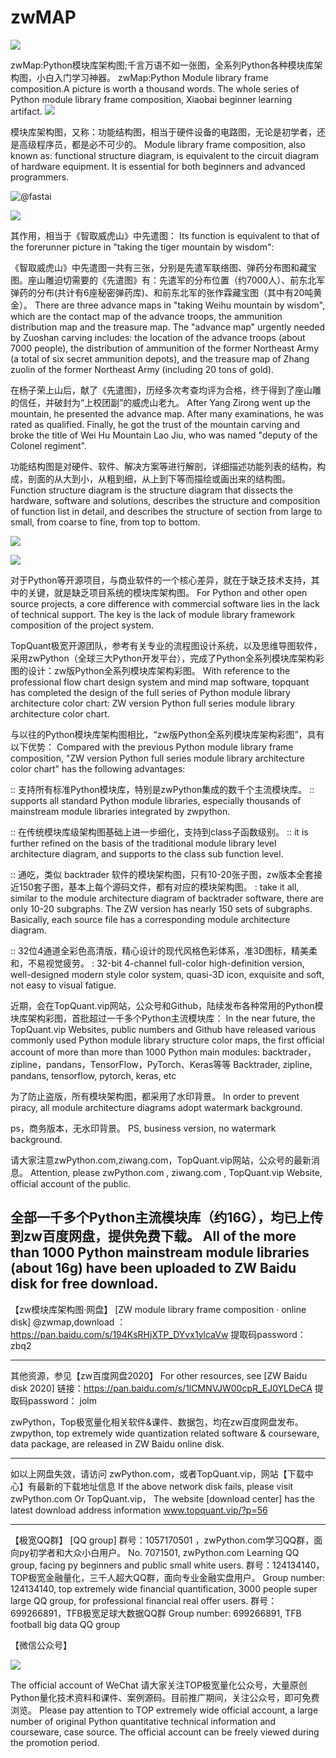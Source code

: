 # zwMAP
![](pp01.png)

zwMap:Python模块库架构图;千言万语不如一张图，全系列Python各种模块库架构图，小白入门学习神器。 zwMap:Python Module library frame composition.A picture is worth a thousand words. The whole series of Python module library frame composition, Xiaobai beginner learning artifact.
![](pp03.png)



模块库架构图，又称：功能结构图，相当于硬件设备的电路图，无论是初学者，还是高级程序员，都是必不可少的。
Module library frame composition, also known as: functional structure diagram, is equivalent to the circuit diagram of hardware equipment. It is essential for both beginners and advanced programmers.

![@fastai](fastai_datasets.png)

![](fastai2_data_block.png)

其作用，相当于《智取威虎山》中先遣图：
Its function is equivalent to that of the forerunner picture in "taking the tiger mountain by wisdom":

《智取威虎山》中先遣图一共有三张，分别是先遣军联络图、弹药分布图和藏宝图。座山雕迫切需要的《先遣图》有：先遣军的分布位置（约7000人）、前东北军弹药的分布(共计有6座秘密弹药库)、和前东北军的张作霖藏宝图（其中有20吨黄金）。
There are three advance maps in "taking Weihu mountain by wisdom", which are the contact map of the advance troops, the ammunition distribution map and the treasure map. The "advance map" urgently needed by Zuoshan carving includes: the location of the advance troops (about 7000 people), the distribution of ammunition of the former Northeast Army (a total of six secret ammunition depots), and the treasure map of Zhang zuolin of the former Northeast Army (including 20 tons of gold).

在杨子荣上山后，献了《先遣图》，历经多次考查均评为合格，终于得到了座山雕的信任，并破封为“上校团副”的威虎山老九。
After Yang Zirong went up the mountain, he presented the advance map. After many examinations, he was rated as qualified. Finally, he got the trust of the mountain carving and broke the title of Wei Hu Mountain Lao Jiu, who was named "deputy of the Colonel regiment".

功能结构图是对硬件、软件、解决方案等进行解剖，详细描述功能列表的结构，构成，剖面的从大到小，从粗到细，从上到下等而描绘或画出来的结构图。
Function structure diagram is the structure diagram that dissects the hardware, software and solutions, describes the structure and composition of function list in detail, and describes the structure of section from large to small, from coarse to fine, from top to bottom.


![](pandas_zw.png)

![](torch16_hub.png)


对于Python等开源项目，与商业软件的一个核心差异，就在于缺乏技术支持，其中的关键，就是缺乏项目系统的模块库架构图。
For Python and other open source projects, a core difference with commercial software lies in the lack of technical support. The key is the lack of module library framework composition of the project system.

TopQuant极宽开源团队，参考有关专业的流程图设计系统，以及思维导图软件，采用zwPython（全球三大Python开发平台），完成了Python全系列模块库架构彩图的设计：zw版Python全系列模块库架构彩图。
With reference to the professional flow chart design system and mind map software, topquant has completed the design of the full series of Python module library architecture color chart: ZW version Python full series module library architecture color chart.

与以往的Python模块库架构图相比，“zw版Python全系列模块库架构彩图”，具有以下优势：
Compared with the previous Python module library frame composition, "ZW version Python full series module library architecture color chart" has the following advantages:

:: 支持所有标准Python模块库，特别是zwPython集成的数千个主流模块库。
:: supports all standard Python module libraries, especially thousands of mainstream module libraries integrated by zwpython.

:: 在传统模块库级架构图基础上进一步细化，支持到class子函数级别。
:: it is further refined on the basis of the traditional module library level architecture diagram, and supports to the class sub function level.

:: 通吃，类似 backtrader 软件的模块架构图，只有10-20张子图，zw版本全套接近150套子图，基本上每个源码文件，都有对应的模块架构图。
: take it all, similar to the module architecture diagram of backtrader software, there are only 10-20 subgraphs. The ZW version has nearly 150 sets of subgraphs. Basically, each source file has a corresponding module architecture diagram.

:: 32位4通道全彩色高清版，精心设计的现代风格色彩体系，准3D图标，精美柔和，不易视觉疲劳。
: 32-bit 4-channel full-color high-definition version, well-designed modern style color system, quasi-3D icon, exquisite and soft, not easy to visual fatigue.

近期，会在TopQuant.vip网站，公众号和Github，陆续发布各种常用的Python模块库架构彩图，首批超过一千多个Python主流模块库：
In the near future, the TopQuant.vip Websites, public numbers and Github have released various commonly used Python module library structure color maps, the first official account of more than more than 1000 Python main modules:
backtrader，zipline，pandans，TensorFlow，PyTorch、Keras等等
Backtrader, zipline, pandans, tensorflow, pytorch, keras, etc

为了防止盗版，所有模块架构图，都采用了水印背景。
In order to prevent piracy, all module architecture diagrams adopt watermark background.

ps，商务版本，无水印背景。
PS, business version, no watermark background.





请大家注意zwPython.com,ziwang.com，TopQuant.vip网站，公众号的最新消息。
Attention, please zwPython.com , ziwang.com , TopQuant.vip Website, official account of the public.

全部一千多个Python主流模块库（约16G），均已上传到zw百度网盘，提供免费下载。 
All of the more than 1000 Python mainstream module libraries (about 16g) have been uploaded to ZW Baidu disk for free download.
--------------
【zw模块库架构图·网盘】
[ZW module library frame composition · online disk]
@zwmap,download ： https://pan.baidu.com/s/194KsRHjXTP_DYvx1ylcaVw  提取码password： zbq2

--------------
其他资源，参见【zw百度网盘2020】 
For other resources, see [ZW Baidu disk 2020]
链接：https://pan.baidu.com/s/1lCMNVJW00cpR_EJ0YLDeCA 提取码password： jolm 
 
 zwPython，Top极宽量化相关软件&课件、数据包，均在zw百度网盘发布。 
 zwpython, top extremely wide quantization related software & courseware, data package, are released in ZW Baidu online disk.

--------------
如以上网盘失效，请访问 zwPython.com，或者TopQuant.vip，网站【下载中心】有最新的下载地址信息
If the above network disk fails, please visit zwPython.com Or TopQuant.vip，
The website [download center] has the latest download address information
www.topquant.vip/?p=56

------------

【极宽QQ群】
[QQ group]
群号：1057170501 ，zwPython.com学习QQ群，面向py初学者和大众小白用户。
No. 7071501, zwPython.com Learning QQ group, facing py beginners and public small white users.
群号：124134140，TOP极宽金融量化，三千人超大QQ群，面向专业金融实盘用户。
Group number: 124134140, top extremely wide financial quantification, 3000 people super large QQ group, for professional financial real offer users.
群号：699266891，TFB极宽足球大数据QQ群
Group number: 699266891, TFB football big data QQ group

【微信公众号】

![](torch16_hub.png)

The official account of WeChat
请大家关注TOP极宽量化公众号，大量原创Python量化技术资料和课件、案例源码。目前推广期间，关注公众号，即可免费浏览。
Please pay attention to TOP extremely wide official account, a large number of original Python quantitative technical information and courseware, case source. The official account can be freely viewed during the promotion period.
